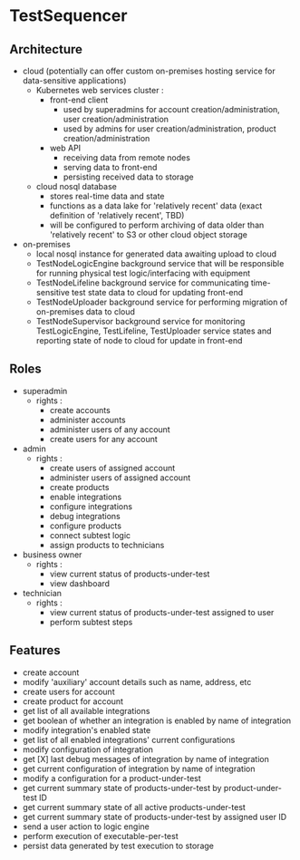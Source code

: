 # TestSequencer

## Architecture 
- cloud (potentially can offer custom on-premises hosting service for data-sensitive applications)
  - Kubernetes web services cluster :
    - front-end client
      - used by superadmins for account creation/administration, user creation/administration
      - used by admins for user creation/administration, product creation/administration
    - web API
      - receiving data from remote nodes
      - serving data to front-end
      - persisting received data to storage
  - cloud nosql database
    - stores real-time data and state
    - functions as a data lake for 'relatively recent' data (exact definition of 'relatively recent', TBD)
    - will be configured to perform archiving of data older than 'relatively recent' to S3 or other cloud object storage
- on-premises
  - local nosql instance for generated data awaiting upload to cloud
  - TestNodeLogicEngine background service that will be responsible for running physical test logic/interfacing with equipment
  - TestNodeLifeline background service for communicating time-sensitive test state data to cloud for updating front-end
  - TestNodeUploader background service for performing migration of on-premises data to cloud
  - TestNodeSupervisor background service for monitoring TestLogicEngine, TestLifeline, TestUploader service states and reporting state of node to cloud for update in front-end

## Roles
- superadmin
  - rights :
    - create accounts 
    - administer accounts
    - administer users of any account
    - create users for any account
- admin
  - rights : 
    - create users of assigned account
    - administer users of assigned account
    - create products
    - enable integrations
    - configure integrations
    - debug integrations
    - configure products
    - connect subtest logic
    - assign products to technicians
- business owner
  - rights :
    - view current status of products-under-test
    - view dashboard
- technician
  - rights :
    - view current status of products-under-test assigned to user
    - perform subtest steps

## Features
- create account
- modify 'auxiliary' account details such as name, address, etc
- create users for account
- create product for account
- get list of all available integrations
- get boolean of whether an integration is enabled by name of integration
- modify integration's enabled state
- get list of all enabled integrations' current configurations
- modify configuration of integration
- get [X] last debug messages of integration by name of integration
- get current configuration of integration by name of integration
- modify a configuration for a product-under-test
- get current summary state of products-under-test by product-under-test ID
- get current summary state of all active products-under-test
- get current summary state of products-under-test by assigned user ID
- send a user action to logic engine
- perform execution of executable-per-test
- persist data generated by test execution to storage

